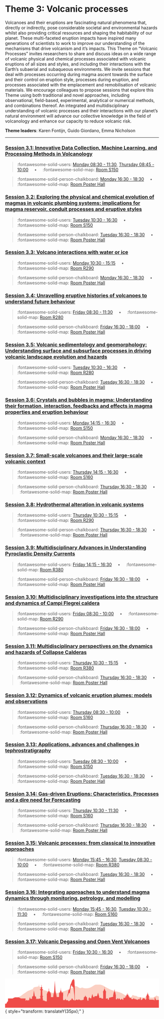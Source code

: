 # Theme 3: Volcanic processes

Volcanoes and their eruptions are fascinating natural phenomena that, directly or indirectly, pose considerable societal and environmental hazards whilst also providing critical resources and shaping the habitability of our planet. These multi-faceted eruption impacts have inspired many generations of scientists to work to improve our understanding of the mechanisms that drive volcanism and it’s impacts. This Theme on “Volcanic Processes” invites researchers to share and discuss ideas on a wide range of volcanic physical and chemical processes associated with volcanic eruptions of all sizes and styles, and including their interactions with the Earth’s subaerial and subaqueous environments. We invite sessions that deal with processes occurring during magma ascent towards the surface and their control on eruption style, processes during eruption, and processes associated with the emplacement and remobilisation of volcanic materials. We encourage colleagues to propose sessions that explore this Theme using both traditional and novel approaches, including observational, field-based, experimental, analytical or numerical methods, and combinations thereof. An integrated and multidisciplinary understanding of volcanic processes and their interactions with our planet’s natural environment will advance our collective knowledge in the field of volcanology and enhance our capacity to reduce volcanic risk. 

**Theme leaders**: Karen Fontijn, Guido Giordano, Emma Nicholson

---

### [Session 3.1: Innovative Data Collection, Machine Learning, and Processing Methods in Volcanology](sessions/session-3-1.md)

> :fontawesome-solid-users: [Monday 08:30 - 11:30](sessions_comparison.md#__tabbed_1_1), [Thursday 08:45 - 10:00](sessions_comparison.md#__tabbed_3_5) &nbsp; &nbsp; • &nbsp; &nbsp; :fontawesome-solid-map: [Room S150](maps_venue.md#__tabbed_1_2)

> :fontawesome-solid-person-chalkboard: [Monday 16:30 - 18:30](sessions_comparison.md#__tabbed_1_6) &nbsp; &nbsp; • &nbsp; &nbsp; :fontawesome-solid-map: [Room Poster Hall](maps_venue.md#__tabbed_1_1)

### [Session 3.2: Exploring the physical and chemical evolution of magmas in volcanic plumbing systems: implications for magma reservoir, conduit processes and eruptive styles](sessions/session-3-2.md)

> :fontawesome-solid-users: [Tuesday 10:30 - 16:30](sessions_comparison.md#__tabbed_2_1) &nbsp; &nbsp; • &nbsp; &nbsp; :fontawesome-solid-map: [Room S150](maps_venue.md#__tabbed_1_2)

> :fontawesome-solid-person-chalkboard: [Tuesday 16:30 - 18:30](sessions_comparison.md#__tabbed_2_6) &nbsp; &nbsp; • &nbsp; &nbsp; :fontawesome-solid-map: [Room Poster Hall](maps_venue.md#__tabbed_1_1)

### [Session 3.3: Volcano interactions with water or ice](sessions/session-3-3.md)

> :fontawesome-solid-users: [Monday 10:30 - 15:15](sessions_comparison.md#__tabbed_1_4) &nbsp; &nbsp; • &nbsp; &nbsp; :fontawesome-solid-map: [Room R290](maps_venue.md#__tabbed_1_1)

> :fontawesome-solid-person-chalkboard: [Monday 16:30 - 18:30](sessions_comparison.md#__tabbed_1_6) &nbsp; &nbsp; • &nbsp; &nbsp; :fontawesome-solid-map: [Room Poster Hall](maps_venue.md#__tabbed_1_1)

### [Session 3.4: Unravelling eruptive histories of volcanoes to understand future behaviour](sessions/session-3-4.md)

> :fontawesome-solid-users: [Friday 08:30 - 11:30](sessions_comparison.md#__tabbed_4_3) &nbsp; &nbsp; • &nbsp; &nbsp; :fontawesome-solid-map: [Room R280](maps_venue.md#__tabbed_1_1)

> :fontawesome-solid-person-chalkboard: [Friday 16:30 - 18:00](sessions_comparison.md#__tabbed_4_6) &nbsp; &nbsp; • &nbsp; &nbsp; :fontawesome-solid-map: [Room Poster Hall](maps_venue.md#__tabbed_1_1)

### [Session 3.5: Volcanic sedimentology and geomorphology: Understanding surface and subsurface processes in driving volcanic landscape evolution and hazards](sessions/session-3-5.md)

> :fontawesome-solid-users: [Tuesday 10:30 - 16:30](sessions_comparison.md#__tabbed_2_3) &nbsp; &nbsp; • &nbsp; &nbsp; :fontawesome-solid-map: [Room R280](maps_venue.md#__tabbed_1_1)

> :fontawesome-solid-person-chalkboard: [Tuesday 16:30 - 18:30](sessions_comparison.md#__tabbed_2_6) &nbsp; &nbsp; • &nbsp; &nbsp; :fontawesome-solid-map: [Room Poster Hall](maps_venue.md#__tabbed_1_1)

### [Session 3.6: Crystals and bubbles in magma: Understanding their formation, interaction, feedbacks and effects in magma properties and eruption behaviour](sessions/session-3-6.md)

> :fontawesome-solid-users: [Monday 14:15 - 16:30](sessions_comparison.md#__tabbed_1_1) &nbsp; &nbsp; • &nbsp; &nbsp; :fontawesome-solid-map: [Room S150](maps_venue.md#__tabbed_1_2)

> :fontawesome-solid-person-chalkboard: [Monday 16:30 - 18:30](sessions_comparison.md#__tabbed_1_6) &nbsp; &nbsp; • &nbsp; &nbsp; :fontawesome-solid-map: [Room Poster Hall](maps_venue.md#__tabbed_1_1)

### [Session 3.7: Small-scale volcanoes and their large-scale volcanic context](sessions/session-3-7.md)

> :fontawesome-solid-users: [Thursday 14:15 - 16:30](sessions_comparison.md#__tabbed_3_2) &nbsp; &nbsp; • &nbsp; &nbsp; :fontawesome-solid-map: [Room S160](maps_venue.md#__tabbed_1_2)

> :fontawesome-solid-person-chalkboard: [Thursday 16:30 - 18:30](sessions_comparison.md#__tabbed_3_6) &nbsp; &nbsp; • &nbsp; &nbsp; :fontawesome-solid-map: [Room Poster Hall](maps_venue.md#__tabbed_1_1)

### [Session 3.8: Hydrothermal alteration in volcanic systems](sessions/session-3-8.md)

> :fontawesome-solid-users: [Thursday 10:30 - 15:15](sessions_comparison.md#__tabbed_3_4) &nbsp; &nbsp; • &nbsp; &nbsp; :fontawesome-solid-map: [Room R290](maps_venue.md#__tabbed_1_1)

> :fontawesome-solid-person-chalkboard: [Thursday 16:30 - 18:30](sessions_comparison.md#__tabbed_3_6) &nbsp; &nbsp; • &nbsp; &nbsp; :fontawesome-solid-map: [Room Poster Hall](maps_venue.md#__tabbed_1_1)

### [Session 3.9: Multidisciplinary Advances in Understanding Pyroclastic Density Currents](sessions/session-3-9.md)

> :fontawesome-solid-users: [Friday 14:15 - 16:30](sessions_comparison.md#__tabbed_4_5) &nbsp; &nbsp; • &nbsp; &nbsp; :fontawesome-solid-map: [Room R380](maps_venue.md#__tabbed_1_1)

> :fontawesome-solid-person-chalkboard: [Friday 16:30 - 18:00](sessions_comparison.md#__tabbed_4_6) &nbsp; &nbsp; • &nbsp; &nbsp; :fontawesome-solid-map: [Room Poster Hall](maps_venue.md#__tabbed_1_1)

### [Session 3.10: Multidisciplinary investigations into the structure and dynamics of Campi Flegrei caldera](sessions/session-3-10.md)

> :fontawesome-solid-users: [Friday 08:30 - 10:00](sessions_comparison.md#__tabbed_4_4) &nbsp; &nbsp; • &nbsp; &nbsp; :fontawesome-solid-map: [Room R290](maps_venue.md#__tabbed_1_1)

> :fontawesome-solid-person-chalkboard: [Friday 16:30 - 18:00](sessions_comparison.md#__tabbed_4_6) &nbsp; &nbsp; • &nbsp; &nbsp; :fontawesome-solid-map: [Room Poster Hall](maps_venue.md#__tabbed_1_1)

### [Session 3.11: Multidisciplinary perspectives on the dynamics and hazards of Collapse Calderas](sessions/session-3-11.md)

> :fontawesome-solid-users: [Thursday 10:30 - 15:15](sessions_comparison.md#__tabbed_3_5) &nbsp; &nbsp; • &nbsp; &nbsp; :fontawesome-solid-map: [Room R380](maps_venue.md#__tabbed_1_1)

> :fontawesome-solid-person-chalkboard: [Thursday 16:30 - 18:30](sessions_comparison.md#__tabbed_3_6) &nbsp; &nbsp; • &nbsp; &nbsp; :fontawesome-solid-map: [Room Poster Hall](maps_venue.md#__tabbed_1_1)

### [Session 3.12: Dynamics of volcanic eruption plumes: models and observations](sessions/session-3-12.md)

> :fontawesome-solid-users: [Thursday 08:30 - 10:00](sessions_comparison.md#__tabbed_3_2) &nbsp; &nbsp; • &nbsp; &nbsp; :fontawesome-solid-map: [Room S160](maps_venue.md#__tabbed_1_2)

> :fontawesome-solid-person-chalkboard: [Thursday 16:30 - 18:30](sessions_comparison.md#__tabbed_3_6) &nbsp; &nbsp; • &nbsp; &nbsp; :fontawesome-solid-map: [Room Poster Hall](maps_venue.md#__tabbed_1_1)

### [Session 3.13: Applications, advances and challenges in tephrostratigraphy](sessions/session-3-13.md)

> :fontawesome-solid-users: [Tuesday 08:30 - 10:00](sessions_comparison.md#__tabbed_2_1) &nbsp; &nbsp; • &nbsp; &nbsp; :fontawesome-solid-map: [Room S150](maps_venue.md#__tabbed_1_2)

> :fontawesome-solid-person-chalkboard: [Tuesday 16:30 - 18:30](sessions_comparison.md#__tabbed_2_6) &nbsp; &nbsp; • &nbsp; &nbsp; :fontawesome-solid-map: [Room Poster Hall](maps_venue.md#__tabbed_1_1)

### [Session 3.14: Gas-driven Eruptions: Characteristics, Processes and a dire need for Forecasting](sessions/session-3-14.md)

> :fontawesome-solid-users: [Thursday 10:30 - 11:30](sessions_comparison.md#__tabbed_3_2) &nbsp; &nbsp; • &nbsp; &nbsp; :fontawesome-solid-map: [Room S160](maps_venue.md#__tabbed_1_2)

> :fontawesome-solid-person-chalkboard: [Thursday 16:30 - 18:30](sessions_comparison.md#__tabbed_3_6) &nbsp; &nbsp; • &nbsp; &nbsp; :fontawesome-solid-map: [Room Poster Hall](maps_venue.md#__tabbed_1_1)

### [Session 3.15: Volcanic processes: from classical to innovative approaches](sessions/session-3-15.md)

> :fontawesome-solid-users: [Monday 15:45 - 16:30](sessions_comparison.md#__tabbed_1_5), [Tuesday 08:30 - 10:00](sessions_comparison.md#__tabbed_2_3) &nbsp; &nbsp; • &nbsp; &nbsp; :fontawesome-solid-map: [Room R380](maps_venue.md#__tabbed_1_1)

> :fontawesome-solid-person-chalkboard: [Tuesday 16:30 - 18:30](sessions_comparison.md#__tabbed_2_6) &nbsp; &nbsp; • &nbsp; &nbsp; :fontawesome-solid-map: [Room Poster Hall](maps_venue.md#__tabbed_1_1)

### [Session 3.16: Integrating approaches to understand magma dynamics through monitoring, petrology, and modelling](sessions/session-3-16.md)

> :fontawesome-solid-users: [Monday 15:45 - 16:30](sessions_comparison.md#__tabbed_1_2), [Tuesday 10:30 - 11:30](sessions_comparison.md#__tabbed_2_4) &nbsp; &nbsp; • &nbsp; &nbsp; :fontawesome-solid-map: [Room S160](maps_venue.md#__tabbed_1_2)

> :fontawesome-solid-person-chalkboard: [Tuesday 16:30 - 18:30](sessions_comparison.md#__tabbed_2_6) &nbsp; &nbsp; • &nbsp; &nbsp; :fontawesome-solid-map: [Room Poster Hall](maps_venue.md#__tabbed_1_1)

### [Session 3.17: Volcanic Degassing and Open Vent Volcanoes](sessions/session-3-17.md)

> :fontawesome-solid-users: [Friday 10:30 - 16:30](sessions_comparison.md#__tabbed_4_1) &nbsp; &nbsp; • &nbsp; &nbsp; :fontawesome-solid-map: [Room S150](maps_venue.md#__tabbed_1_2)

> :fontawesome-solid-person-chalkboard: [Friday 16:30 - 18:00](sessions_comparison.md#__tabbed_4_6) &nbsp; &nbsp; • &nbsp; &nbsp; :fontawesome-solid-map: [Room Poster Hall](maps_venue.md#__tabbed_1_1)

![Footer](img/footer.png){  style="transform: translateY(35px);" }
